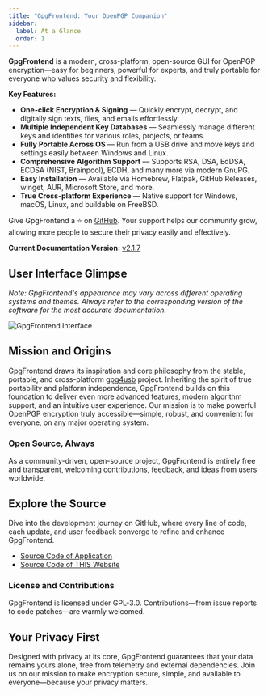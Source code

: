```yaml
---
title: "GpgFrontend: Your OpenPGP Companion"
sidebar:
  label: At a Glance
  order: 1
---
```


**GpgFrontend** is a modern, cross-platform, open-source GUI for OpenPGP
encryption—easy for beginners, powerful for experts, and truly portable for
everyone who values security and flexibility.

**Key Features:**

- **One-click Encryption & Signing** — Quickly encrypt, decrypt, and digitally
  sign texts, files, and emails effortlessly.
- **Multiple Independent Key Databases** — Seamlessly manage different keys and
  identities for various roles, projects, or teams.
- **Fully Portable Across OS** — Run from a USB drive and move keys and settings
  easily between Windows and Linux.
- **Comprehensive Algorithm Support** — Supports RSA, DSA, EdDSA, ECDSA (NIST,
  Brainpool), ECDH, and many more via modern GnuPG.
- **Easy Installation** — Available via Homebrew, Flatpak, GitHub Releases,
  winget, AUR, Microsoft Store, and more.
- **True Cross-platform Experience** — Native support for Windows, macOS, Linux,
  and buildable on FreeBSD.

Give GpgFrontend a ⭐ on [GitHub](https://github.com/saturneric/GpgFrontend).
Your support helps our community grow, allowing more people to secure their
privacy easily and effectively.

**Current Documentation Version:**
[v2.1.7](https://github.com/saturneric/GpgFrontend/releases/tag/v2.1.7)

## User Interface Glimpse

_Note: GpgFrontend's appearance may vary across different operating systems and
themes. Always refer to the corresponding version of the software for the most
accurate documentation._

![GpgFrontend Interface](https://image.cdn.bktus.com/i/2024/06/15/0408b896-6472-4677-b0d1-96f5b9e54a3b.webp)

## Mission and Origins

GpgFrontend draws its inspiration and core philosophy from the stable, portable,
and cross-platform [gpg4usb](https://www.gpg4usb.org/) project. Inheriting the
spirit of true portability and platform independence, GpgFrontend builds on this
foundation to deliver even more advanced features, modern algorithm support, and
an intuitive user experience. Our mission is to make powerful OpenPGP encryption
truly accessible—simple, robust, and convenient for everyone, on any major
operating system.

### Open Source, Always

As a community-driven, open-source project, GpgFrontend is entirely free and
transparent, welcoming contributions, feedback, and ideas from users worldwide.

## Explore the Source

Dive into the development journey on GitHub, where every line of code, each
update, and user feedback converge to refine and enhance GpgFrontend.

- [Source Code of Application](https://github.com/saturneric/GpgFrontend)
- [Source Code of THIS Website](https://github.com/saturneric/GpgFrontend-Manual)

### License and Contributions

GpgFrontend is licensed under GPL-3.0. Contributions—from issue reports to code
patches—are warmly welcomed.

## Your Privacy First

Designed with privacy at its core, GpgFrontend guarantees that your data remains
yours alone, free from telemetry and external dependencies. Join us on our
mission to make encryption secure, simple, and available to everyone—because
your privacy matters.
